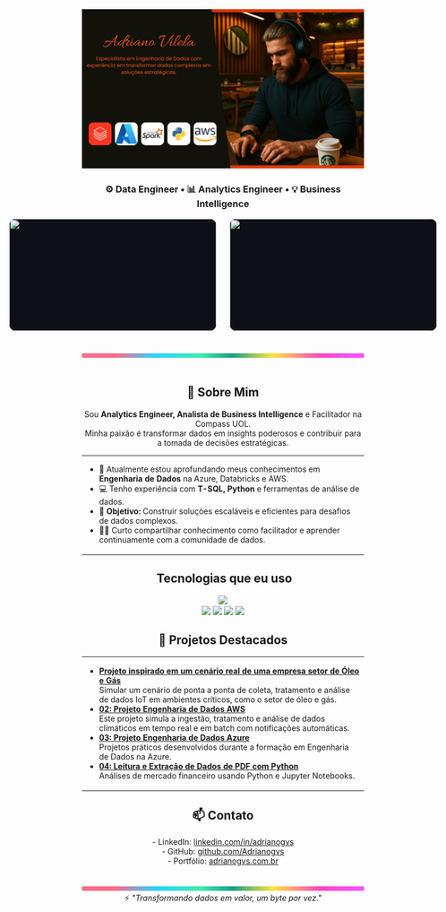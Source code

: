 <div align="center">
  <img width="1000px" src="./.github/assets/banner.png"/>
</div>

<h3 align="center">
⚙️ Data Engineer • 📊 Analytics Engineer • 💡 Business Intelligence
</h3>


<div style="display: flex; justify-content: center; align-items: center; gap: 24px;">
  <img src="https://github-readme-stats.vercel.app/api?username=Adrianogvs&show_icons=true&count_private=true&title_color=80F7D4&icon_color=9d00ff&text_color=c9d1d9&bg_color=0d1117&border_color=fff0"
       style="width: 370px; height: 200px; object-fit: contain; background: #0d1117; border-radius: 12px;"/>
  <img src="https://github-readme-stats.vercel.app/api/top-langs/?username=Adrianogvs&layout=compact&title_color=80F7D4&text_color=fff&bg_color=0d1117&border_color=fff0"
       style="width: 370px; height: 200px; object-fit: contain; background: #0d1117; border-radius: 12px;"/>
</div>
<br>
<br>


<div align="center">
  <img width="1000px" height="8px" src="./.github/assets/lineBar.png"/>
</div>

<div><br />
<div align="center">

  <h2>🚀 Sobre Mim</h2>
  <p>
    Sou <b>Analytics Engineer, Analista de Business Intelligence</b> e Facilitador na Compass UOL.<br>
    Minha paixão é transformar dados em insights poderosos e contribuir para a tomada de decisões estratégicas.
  </p>

  <table width="1000px">
    <tr>
      <td align="left">
        <ul>
          <li>🌱 Atualmente estou aprofundando meus conhecimentos em <b>Engenharia de Dados</b> na Azure, Databricks e AWS.</li>
          <li>💻 Tenho experiência com <b>T-SQL, Python</b> e ferramentas de análise de dados.</li>
          <li>🎯 <b>Objetivo:</b> Construir soluções escaláveis e eficientes para desafios de dados complexos.</li>
          <li>👨‍💻 Curto compartilhar conhecimento como facilitador e aprender continuamente com a comunidade de dados.</li>
        </ul>
      </td>
    </tr>
  </table>

  <h2>&nbsp;Tecnologias que eu uso</h2>

  <img width="800px" src="https://skillicons.dev/icons?i=azure,aws,python,postgres,docker,kubernetes,terraform,linux,github,git,kafka,postman,mongo,fastapi,vscode&theme=dark" />

  <br>
  <img src="https://img.shields.io/badge/Databricks-EF3A2A?style=for-the-badge&logo=databricks&logoColor=white">
  <img src="https://img.shields.io/badge/Apache%20Airflow-017CEE?style=for-the-badge&logo=apacheairflow&logoColor=white">
  <img src="https://img.shields.io/badge/Power%20BI-F2C811?style=for-the-badge&logo=powerbi&logoColor=black">
  <img src="https://img.shields.io/badge/DBeaver-372923?style=for-the-badge&logo=data&logoColor=white">


<h2>📂 Projetos Destacados</h2>

<table width="1000px">
  <tr>
    <td align="left">
      <ul>
        <li>
          <b><a href="https://github.com/Adrianogvs/projeto-nosql-iot">Projeto inspirado em um cenário real de uma empresa setor de Óleo e Gás</a></b><br>
          Simular um cenário de ponta a ponta de coleta, tratamento e análise de dados IoT em ambientes críticos, como o setor de óleo e gás.
        </li>
        <li>
          <b><a href="https://github.com/Adrianogvs/aws-weather-realtime-etl">02: Projeto Engenharia de Dados AWS</a></b><br>
          Este projeto simula a ingestão, tratamento e análise de dados climáticos em tempo real e em batch com notificações automáticas.
        </li>
        <li>
          <b><a href="https://github.com/Adrianogvs/002_Engenharia_de_Dados_Azure">03: Projeto Engenharia de Dados Azure</a></b><br>
          Projetos práticos desenvolvidos durante a formação em Engenharia de Dados na Azure.
        </li>
        <li>
          <b><a href="https://github.com/Adrianogvs/007_CM_Capital">04: Leitura e Extração de Dados de PDF com Python</a></b><br>
          Análises de mercado financeiro usando Python e Jupyter Notebooks.
        </li>
      </ul>
    </td>
  </tr>
</table>



  <h2>📫 Contato</h2>
  <p>
    - LinkedIn: <a href="https://www.linkedin.com/in/adrianogvs">linkedin.com/in/adrianogvs</a><br>
    - GitHub: <a href="https://github.com/Adrianogvs">github.com/Adrianogvs</a><br>
    - Portfólio: <a href="https://adrianogvs.com.br">adrianogvs.com.br</a>
  </p>
  <br>
  <img width="1000px" height="8px" src="./.github/assets/lineBar.png"/>
  <br>
  ⚡ <i>"Transformando dados em valor, um byte por vez."</i>

</div>
